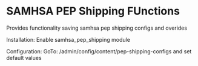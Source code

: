 # SAMHSA PEP Shipping FUnctions

Provides functionality saving samhsa pep shipping configs and overides

Installation:
Enable samhsa_pep_shipping module

Configuration:
GoTo: /admin/config/content/pep-shipping-configs
    and set default values